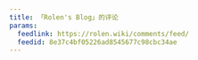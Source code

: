 ```yaml
---
title: 「Rolen's Blog」的评论
params:
  feedlink: https://rolen.wiki/comments/feed/
  feedid: 8e37c4bf05226ad8545677c98cbc34ae
---
```

